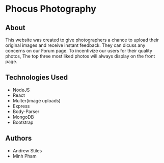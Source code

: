 # Phocus Photography

## About

This website was created to give photographers a chance to upload their original images and receive instant feedback.  They can dicuss any concerns on our Forum page.  To incentivize our users for their quality photos, The top three most liked photos will always display on the front page.

## Technologies Used

- NodeJS
- React
- Multer(image uploads)
- Express
- Body-Parser
- MongoDB
- Bootstrap

## Authors

- Andrew Stiles
- Minh Pham



